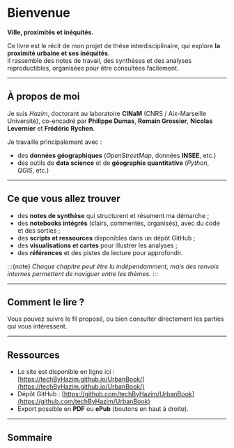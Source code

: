 # **Bienvenue**

**Ville, proximités et inéquités.**  

Ce livre est le récit de mon projet de thèse interdisciplinaire, qui explore **la proximité urbaine et ses inéquités**.  
Il rassemble des notes de travail, des synthèses et des analyses reproductibles, organisées pour être consultées facilement.

---

## **À propos de moi**
Je suis *Hazim*, doctorant au laboratoire **CINaM** (CNRS / Aix-Marseille Université), co-encadré par **Philippe Dumas**, **Romain Grossier**, **Nicolas Levernier** et **Frédéric Rychen**.  

Je travaille principalement avec :  
- des **données géographiques** (*OpenStreetMap*, données **INSEE**, etc.)  
- des outils de **data science** et de **géographie quantitative** (*Python*, *QGIS*, etc.)

---

## **Ce que vous allez trouver**
- des **notes de synthèse** qui structurent et résument ma démarche ;  
- des **notebooks intégrés** (clairs, commentés, organisés), avec du code et des sorties ;  
- des **scripts et ressources** disponibles dans un dépôt GitHub ;  
- des **visualisations et cartes** pour illustrer les analyses ;  
- des **références** et des pistes de lecture pour approfondir.  

:::{note}
_Chaque chapitre peut être lu indépendamment, mais des renvois internes permettent de naviguer entre les thèmes._
:::

---

## **Comment le lire ?**
Vous pouvez suivre le fil proposé, ou bien consulter directement les parties qui vous intéressent.  

---

## **Ressources**
- Le site est disponible en ligne ici : [https://techByHazim.github.io/UrbanBook/](https://techByHazim.github.io/UrbanBook/)
- Dépôt GitHub : [https://github.com/techByHazim/UrbanBook](https://github.com/techByHazim/UrbanBook)  
- Export possible en **PDF** ou **ePub** (boutons en haut à droite).  

---

## **Sommaire**
```{tableofcontents}

